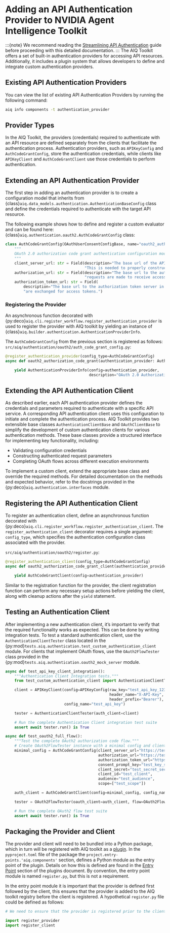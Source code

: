 <!--
SPDX-FileCopyrightText: Copyright (c) 2025, NVIDIA CORPORATION & AFFILIATES. All rights reserved.
SPDX-License-Identifier: Apache-2.0

Licensed under the Apache License, Version 2.0 (the "License");
you may not use this file except in compliance with the License.
You may obtain a copy of the License at

http://www.apache.org/licenses/LICENSE-2.0

Unless required by applicable law or agreed to in writing, software
distributed under the License is distributed on an "AS IS" BASIS,
WITHOUT WARRANTIES OR CONDITIONS OF ANY KIND, either express or implied.
See the License for the specific language governing permissions and
limitations under the License.
-->

# Adding an API Authentication Provider to NVIDIA Agent Intelligence Toolkit
:::{note}
We recommend reading the [Streamlining API Authentication](../reference/api-authentication.md) guide before proceeding with
this detailed documentation.
:::
The AIQ Toolkit offers a set of built-in authentication providers for accessing API resources. Additionally, it includes
a plugin system that allows developers to define and integrate custom authentication providers.

## Existing API Authentication Providers
You can view the list of existing API Authentication Providers by running the following command:
```bash
aiq info components -t authentication_provider
```

## Provider Types
In the AIQ Toolkit, the providers (credentials) required to authenticate with an API resource are defined separately
from the clients that facilitate the authentication process. Authentication providers, such as `APIKeyConfig` and
`AuthCodeGrantConfig`, store the authentication credentials, while clients like `APIKeyClient` and
`AuthCodeGrantClient` use those credentials to perform authentication.

## Extending an API Authentication Provider
The first step in adding an authentication provider is to create a configuration model that inherits from
{class}`aiq.data_models.authentication.AuthenticationBaseConfig` class and define the credentials required to
authenticate with the target API resource.

The following example shows how to define and register a custom evaluator and can be found here:
{class}`aiq.authentication.oauth2.AuthCodeGrantConfig` class:
```python
class AuthCodeGrantConfig(OAuthUserConsentConfigBase, name="oauth2_authorization_code_grant"):
    """
    OAuth 2.0 authorization code grant authentication configuration model.
    """
    client_server_url: str = Field(description="The base url of the API server instance. "
                                   "This is needed to properly construct the redirect uri i.e: http://localhost:8000")
    authorization_url: str = Field(description="The base url to the authorization server in which authorization "
                                   "requests are made to receive access codes.")
    authorization_token_url: str = Field(
        description="The base url to the authorization token server in which access codes "
        "are exchanged for access tokens.")
```

### Registering the Provider
An asynchronous function decorated with {py:deco}`aiq.cli.register_workflow.register_authentication_provider` is used to
register the provider with AIQ toolkit by yielding an instance of
{class}`aiq.builder.authentication.AuthenticationProviderInfo`.

The `AuthCodeGrantConfig` from the previous section is registered as follows:
`src/aiq/authentication/oauth2/auth_code_grant_config.py`:
```python
@register_authentication_provider(config_type=AuthCodeGrantConfig)
async def oauth2_authorization_code_grant(authentication_provider: AuthCodeGrantConfig, builder: Builder):

    yield AuthenticationProviderInfo(config=authentication_provider,
                                     description="OAuth 2.0 Authorization Code Grant authentication provider.")
```
## Extending the API Authentication Client
As described earlier, each API authentication provider defines the credentials and parameters required to authenticate
with a specific API service. A corresponding API authentication client uses this configuration to initiate and
complete the authentication process. AIQ Toolkit provides two extensible base classes `AuthenticationClientBase` and
 `OAuthClientBase` to simplify the development of custom authentication clients for various authentication methods.
 These base classes provide a structured interface for implementing key functionality, including:
- Validating configuration credentials
- Constructing authenticated request parameters
- Completing OAuth flows across different execution environments

To implement a custom client, extend the appropriate base class and override the required methods. For detailed
documentation on the methods and expected behavior, refer to the docstrings provided in the
{py:deco}`aiq.authentication.interfaces` module.

## Registering the API Authentication Client
To register an authentication client, define an asynchronous function decorated
with {py:deco}`aiq.cli.register_workflow.register_authentication_client`. The `register_authentication_client`
decorator requires a single argument: `config_type`, which specifies the authentication configuration class associated
with the provider.

`src/aiq/authentication/oauth2/register.py`:
```python
@register_authentication_client(config_type=AuthCodeGrantConfig)
async def oauth2_authorization_code_grant_client(authentication_provider: AuthCodeGrantConfig, builder: Builder):

    yield AuthCodeGrantClient(config=authentication_provider)
```
Similar to the registration function for the provider, the client registration function can perform any necessary setup
actions before yielding the client, along with cleanup actions after the `yield` statement.

## Testing an Authentication Client
After implementing a new authentication client, it’s important to verify that the required functionality works as
expected. This can be done by writing integration tests. To test a standard authentication client, use the
`AuthenticationClientTester` class located in the {py:mod}`tests.aiq.authentication.test_custom_authentication_client`
module. For clients that implement OAuth flows, use the `OAuth2FlowTester` class provided in the
{py:mod}`tests.aiq.authentication.oauth2_mock_server` module.

```python
async def test_api_key_client_integration():
    """Authentication Client Integration tests."""
    from test_custom_authentication_client import AuthenticationClientTester

    client = APIKeyClient(config=APIKeyConfig(raw_key="test_api_key_12345",
                                              header_name="X-API-Key",
                                              header_prefix="Bearer"),
                          config_name="test_api_key")

    tester = AuthenticationClientTester(auth_client=client)

    # Run the complete Authentication Client integration test suite
    assert await tester.run() is True
```

```python
async def test_oauth2_full_flow():
    """Test the complete OAuth2 authorization code flow."""
    # Create OAuth2FlowTester instance with a minimal config and client for testing
    minimal_config = AuthCodeGrantConfig(client_server_url="https://test.com",
                                         authorization_url="https://test.com/auth",
                                         authorization_token_url="https://test.com/token",
                                         consent_prompt_key="test_key_secure",
                                         client_secret="test_secret_secure_16_chars_minimum",
                                         client_id="test_client",
                                         audience="test_audience",
                                         scope=["test_scope"])

    auth_client = AuthCodeGrantClient(config=minimal_config, config_name="test_config")

    tester = OAuth2FlowTester(oauth_client=auth_client, flow=OAuth2Flow.AUTHORIZATION_CODE)

    # Run the complete OAuth2 flow test suite
    assert await tester.run() is True
```

## Packaging the Provider and Client

The provider and client will need to be bundled into a Python package, which in turn will be registered with AIQ
toolkit as a [plugin](../extend/plugins.md). In the `pyproject.toml` file of the package the
`project.entry-points.'aiq.components'` section, defines a Python module as the entry point of the plugin. Details on
how this is defined are found in the [Entry Point](../extend/plugins.md#entry-point) section of the plugins document.
By convention, the entry point module is named `register.py`, but this is not a requirement.

In the entry point module it is important that the provider is defined first followed by the client, this ensures that
the provider is added to the AIQ toolkit registry before the client is registered. A hypothetical `register.py` file
could be defined as follows:

```python
# We need to ensure that the provider is registered prior to the client

import register_provider
import register_client
```
